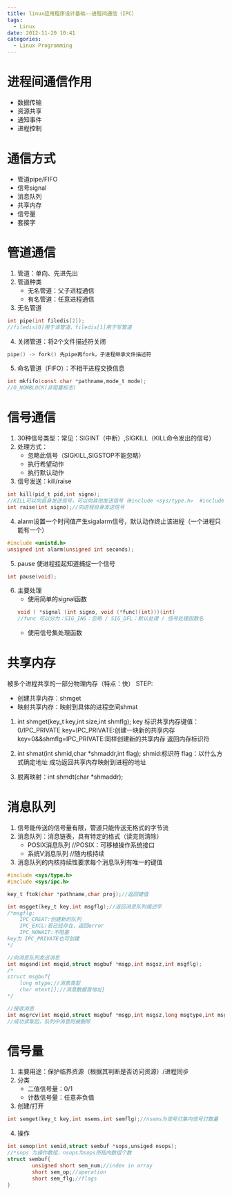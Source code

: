 ```yaml
---
title: linux应用程序设计基础--进程间通信（IPC）
tags:
  - Linux
date: 2012-11-20 10:41
categories:
  - Linux Programming
---
```


# 进程间通信作用
- 数据传输
- 资源共享
- 通知事件
- 进程控制

# 通信方式
- 管道pipe/FIFO
- 信号signal
- 消息队列
- 共享内存
- 信号量
- 套接字

<!-- more -->

# 管道通信
1. 管道：单向、先进先出
2. 管道种类
    - 无名管道：父子进程通信
    - 有名管道：任意进程通信
3. 无名管道
```c
int pipe(int filedis[2]);
//filedis[0]用于读管道，filedis[1]用于写管道
```
4. 关闭管道：将2个文件描述符关闭
```c
pipe() -> fork() 先pipe再fork，子进程继承文件描述符
```
5. 命名管道（FIFO）：不相干进程交换信息
```c
int mkfifo(const char *pathname,mode_t mode);
//O_NONBLOCK(非阻塞标志)
```

# 信号通信
1. 30种信号类型：常见：SIGINT（中断）,SIGKILL（KILL命令发出的信号）
2. 处理方式：
    - 忽略此信号（SIGKILL,SIGSTOP不能忽略）
    - 执行希望动作
    - 执行默认动作
3. 信号发送：kill/raise
```c
int kill(pid_t pid,int signo);
//KILL可以向自身发送信号，可以向其他发送信号（#include <sys/type.h>  #include <signal.h>）
int raise(int signo);//向进程自身发送信号
```
4. alarm设置一个时间值产生sigalarm信号，默认动作终止该进程（一个进程只能有一个）
```c
#include <unistd.h>
unsigned int alarm(unsigned int seconds);
```
5. pause 使进程挂起知道捕捉一个信号
```c
int pause(void);
```
6. 主要处理
    - 使用简单的signal函数
    ```c
    void ( *signal (int signo, void (*func)(int)))(int)
    //func 可以分为：SIG_ING：忽略 / SIG_DFL：默认处理 / 信号处理函数名
    ```
    - 使用信号集处理函数

# 共享内存
被多个进程共享的一部分物理内存（特点：快）
STEP:
- 创建共享内存：shmget
- 映射共享内存：映射到具体的进程空间shmat

1. int shmget(key_t key,int size,int shmflg);
key 标识共享内存键值：0/IPC_PRIVATE
key=IPC_PRIVATE:创建一块新的共享内存
key=0&&shmflg=IPC_PRIVATE:同样创建新的共享内存
返回内存标识符

2. int shmat(int shmid,char *shmaddr,int flag);
shmid:标识符
flag：以什么方式确定地址
成功返回共享内存映射到进程的地址

3. 脱离映射：int shmdt(char *shmaddr);

# 消息队列
1. 信号能传送的信号量有限，管道只能传送无格式的字节流
2. 消息队列：消息链表，具有特定的格式（读完则清除）
    - POSIX消息队列 //POSIX：可移植操作系统接口
    - 系统V消息队列 //随内核持续
3. 消息队列的内核持续性要求每个消息队列有唯一的键值
```c
#include <sys/type.h>
#include <sys/ipc.h>

key_t ftok(char *pathname,char proj);//返回键值

int msgget(key_t key,int msgflg);//返回消息队列描述字
/*msgflg:
    IPC_CREAT:创建新的队列
    IPC_EXCL:若已经存在，返回error
    IPC_NOWAIT:不阻塞
key为 IPC_PRIVATE也可创建
*/

//向消息队列发送消息
int msgsnd(int msqid,struct msgbuf *msgp,int msgsz,int msgflg);
/*
struct msgbuf{
    long mtype;//消息类型
    char mtext[];//消息数据首地址}
*/

//接收消息
int msgrcv(int msqid,struct msgbuf *msgp,int msgsz,long msgtype,int msgflg);
//成功读取后，队列中消息则被删除
```

# 信号量
1. 主要用途：保护临界资源（根据其判断是否访问资源）/进程同步
2. 分类
    - 二值信号量：0/1
    - 计数信号量：任意非负值
3. 创建/打开
```c
int semget(key_t key,int nsems,int semflg);//nsems为信号灯集内信号灯数量
```

4. 操作
```c
int semop(int semid,struct sembuf *sops,unsiged nsops);
//*sops 为操作数组，nsops为sops所指向数组个数
struct sembuf{
        unsigned short sem_num;//index in array
        short sem_op;//operation
        short sem_flg;//flags
}
```
